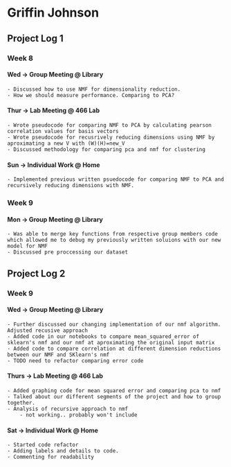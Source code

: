 # Griffin Johnson 

## Project Log 1
### Week 8

#### Wed -> Group Meeting @ Library 
    - Discussed how to use NMF for dimensionality reduction. 
    - How we should measure performance. Comparing to PCA?
#### Thur -> Lab Meeting @ 466 Lab
    - Wrote pseudocode for comparing NMF to PCA by calculating pearson correlation values for basis vectors
    - Wrote pseudocode for recusrively reducing dimensions using NMF by aproximating a new V with (W)(H)=new_V
    - Discussed methodology for comparing pca and nmf for clustering
#### Sun -> Individual Work @ Home
    - Implemented previous written psuedocode for comparing NMF to PCA and recursively reducing dimensions with NMF.

### Week 9

#### Mon -> Group Meeting @ Library
    - Was able to merge key functions from respective group members code which allowed me to debug my previously written soluions with our new model for NMF
    - Discussed pre proccessing our dataset
    
## Project Log 2
### Week 9

#### Wed -> Group Meeting @ Library
    - Further discussed our changing implementation of our nmf algorithm. Adjusted recusive approach
    - Added code in our notebooks to compare mean_squared_error of sklearn's nmf and our nmf at aproximating the original input matrix
    - Added code to compare correlation at different dimension reductions between our NMF and SKlearn's nmf
    - TODO need to refactor comparing error code
    
#### Thurs -> Lab Meeting @ 466 Lab
    - Added graphing code for mean squared error and comparing pca to nmf
    - Talked about our different segments of the project and how to group together. 
    - Analysis of recursive approach to nmf
        - not working.. probably won't include
        
#### Sat -> Individual Work @ Home
    - Started code refactor
    - Adding labels and details to code.
    - Commenting for readability